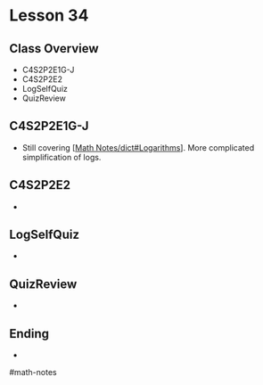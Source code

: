 # Lesson 34
## Class Overview
- C4S2P2E1G-J
- C4S2P2E2
- LogSelfQuiz
- QuizReview

## C4S2P2E1G-J
- Still covering [[Math Notes/dict#Logarithms]]. More complicated simplification of logs.

## C4S2P2E2
- 

## LogSelfQuiz
- 

## QuizReview
- 

## Ending
- 

#math-notes


[//begin]: # "Autogenerated link references for markdown compatibility"
[Math Notes/dict#Logarithms]: ../dict.md "Math Dictionary"
[//end]: # "Autogenerated link references"
